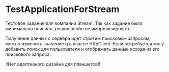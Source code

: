 # TestApplicationForStream
Тестовое задание для компании Stream.
Так как задание было минимально описано, решил особо не импровизировать.

Получение данных с сервера идет строгим поисковым запросом, можно изменить значение q в классе HttpClient.
Если потребуется могу добавить поиск для пользователя и отображать данные исходя из его поискового запроса.

!!Нет адаптивного дизайна для планшетов!!
